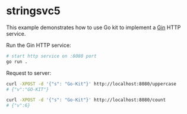 # stringsvc5

This example demonstrates how to use Go kit to implement a [Gin](https://github.com/gin-gonic/gin) HTTP service.

Run the Gin HTTP service:

```bash
# start http service on :8080 port
go run .
```

Request to server:

```bash
curl -XPOST -d '{"s": "Go-Kit"}' http://localhost:8080/uppercase
# {"v":"GO-KIT"}

curl -XPOST -d '{"s": "Go-Kit"}' http://localhost:8080/count
# {"v":6}
```
